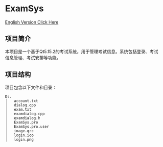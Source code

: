 # ExamSys
[English Version Click Here](README_en.md)

## 项目简介
本项目是一个基于Qt5.15.2的考试系统，用于管理考试信息。系统包括登录、考试信息管理、考试安排等功能。

## 项目结构
项目包含以下文件和目录：

```shell
D:.
│   account.txt
│   dialog.cpp
│   exam.txt
│   examdialog.cpp
│   examdialog.h
│   ExamSys.pro
│   ExamSys.pro.user
│   image.qrc
│   login.ico
│   login.png
```